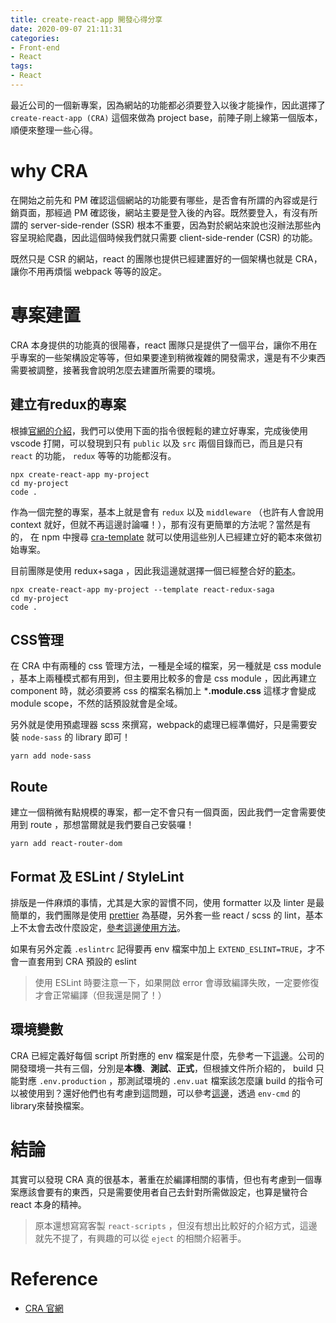 ```yaml
---
title: create-react-app 開發心得分享
date: 2020-09-07 21:11:31
categories:
- Front-end
- React
tags:
- React
---
```


最近公司的一個新專案，因為網站的功能都必須要登入以後才能操作，因此選擇了 `create-react-app (CRA)` 這個來做為 project base，前陣子剛上線第一個版本，順便來整理一些心得。

<!-- more -->

# why CRA

在開始之前先和 PM 確認這個網站的功能要有哪些，是否會有所謂的內容或是行銷頁面，那經過 PM 確認後，網站主要是登入後的內容。既然要登入，有沒有所謂的 server-side-render (SSR) 根本不重要，因為對於網站來說也沒辦法那些內容呈現給爬蟲，因此這個時候我們就只需要 client-side-render (CSR) 的功能。

既然只是 CSR 的網站，react 的團隊也提供已經建置好的一個架構也就是 CRA，讓你不用再煩惱 webpack 等等的設定。

# 專案建置

CRA 本身提供的功能真的很陽春，react 團隊只是提供了一個平台，讓你不用在乎專案的一些架構設定等等，但如果要達到稍微複雜的開發需求，還是有不少東西需要被調整，接著我會說明怎麼去建置所需要的環境。

## 建立有redux的專案

根據[官網的介紹](https://create-react-app.dev/)，我們可以使用下面的指令很輕鬆的建立好專案，完成後使用 vscode 打開，可以發現到只有 `public` 以及 `src` 兩個目錄而已，而且是只有 `react` 的功能， `redux` 等等的功能都沒有。

```shell
npx create-react-app my-project
cd my-project
code .
```

作為一個完整的專案，基本上就是會有 `redux` 以及 `middleware` （也許有人會說用 context 就好，但就不再這邊討論囉！），那有沒有更簡單的方法呢？當然是有的， 在 npm 中搜尋 [cra-template](https://www.npmjs.com/search?q=cra-template-*) 就可以使用這些別人已經建立好的範本來做初始專案。

目前團隊是使用 redux+saga ，因此我這邊就選擇一個已經整合好的[範本](https://www.npmjs.com/package/cra-template-react-redux-saga)。

```shell
npx create-react-app my-project --template react-redux-saga
cd my-project
code .
```

## CSS管理

在 CRA 中有兩種的 css 管理方法，一種是全域的檔案，另一種就是 css module ，基本上兩種模式都有用到，但主要用比較多的會是 css module ，因此再建立 component 時，就必須要將 css 的檔案名稱加上 ***.module.css** 這樣才會變成 module scope，不然的話預設就會是全域。

另外就是使用預處理器 scss 來撰寫，webpack的處理已經準備好，只是需要安裝 `node-sass` 的 library 即可！

```shell
yarn add node-sass
```

## Route

建立一個稍微有點規模的專案，都一定不會只有一個頁面，因此我們一定會需要使用到 route ，那想當爾就是我們要自己安裝囉！

```
yarn add react-router-dom
```



## Format 及 ESLint / StyleLint

排版是一件麻煩的事情，尤其是大家的習慣不同，使用 formatter 以及 linter 是最簡單的，我們團隊是使用 [prettier](https://github.com/prettier/prettier) 為基礎，另外套一些 react / scss 的 lint，基本上不太會去改什麼設定，[參考這邊使用方法](https://create-react-app.dev/docs/setting-up-your-editor/#formatting-code-automatically)。

如果有另外定義 `.eslintrc` 記得要再 env 檔案中加上 `EXTEND_ESLINT=TRUE`，才不會一直套用到 CRA 預設的 eslint

> 使用 ESLint 時要注意一下，如果開啟 error 會導致編譯失敗，一定要修復才會正常編譯（但我還是開了！）

## 環境變數

CRA 已經定義好每個 script 所對應的 env 檔案是什麼，先參考一下[這邊](https://create-react-app.dev/docs/adding-custom-environment-variables#what-other-env-files-can-be-used)。公司的開發環境一共有三個，分別是**本機**、**測試**、**正式**，但根據文件所介紹的， build 只能對應 `.env.production` ，那測試環境的 `.env.uat` 檔案該怎麼讓 build 的指令可以被使用到？還好他們也有考慮到這問題，可以參考[這邊](https://create-react-app.dev/docs/deployment#customizing-environment-variables-for-arbitrary-build-environments)，透過 `env-cmd` 的 library來替換檔案。

# 結論

其實可以發現 CRA 真的很基本，著重在於編譯相關的事情，但也有考慮到一個專案應該會要有的東西，只是需要使用者自己去針對所需做設定，也算是蠻符合 react 本身的精神。

> 原本還想寫寫客製 `react-scripts` ，但沒有想出比較好的介紹方式，這邊就先不提了，有興趣的可以從 `eject` 的相關介紹著手。

# Reference

* [CRA 官網](https://create-react-app.dev/)